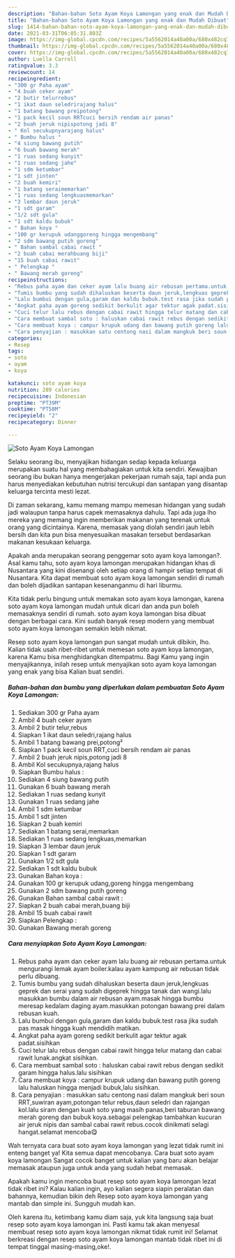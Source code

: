 ```yaml
---
description: "Bahan-bahan Soto Ayam Koya Lamongan yang enak dan Mudah Dibuat"
title: "Bahan-bahan Soto Ayam Koya Lamongan yang enak dan Mudah Dibuat"
slug: 1414-bahan-bahan-soto-ayam-koya-lamongan-yang-enak-dan-mudah-dibuat
date: 2021-03-31T06:05:31.803Z
image: https://img-global.cpcdn.com/recipes/5a5562014a40a00a/680x482cq70/soto-ayam-koya-lamongan-foto-resep-utama.jpg
thumbnail: https://img-global.cpcdn.com/recipes/5a5562014a40a00a/680x482cq70/soto-ayam-koya-lamongan-foto-resep-utama.jpg
cover: https://img-global.cpcdn.com/recipes/5a5562014a40a00a/680x482cq70/soto-ayam-koya-lamongan-foto-resep-utama.jpg
author: Luella Carroll
ratingvalue: 3.3
reviewcount: 14
recipeingredient:
- "300 gr Paha ayam"
- "4 buah ceker ayam"
- "2 butir telurrebus"
- "1 ikat daun seledrirajang halus"
- "1 batang bawang preipotong"
- "1 pack kecil soun RRTcuci bersih rendam air panas"
- "2 buah jeruk nipispotong jadi 8"
- " Kol secukupnyarajang halus"
- " Bumbu halus "
- "4 siung bawang putih"
- "6 buah bawang merah"
- "1 ruas sedang kunyit"
- "1 ruas sedang jahe"
- "1 sdm ketumbar"
- "1 sdt jinten"
- "2 buah kemiri"
- "1 batang seraimemarkan"
- "1 ruas sedang lengkuasmemarkan"
- "3 lembar daun jeruk"
- "1 sdt garam"
- "1/2 sdt gula"
- "1 sdt kaldu bubuk"
- " Bahan koya "
- "100 gr kerupuk udanggoreng hingga mengembang"
- "2 sdm bawang putih goreng"
- " Bahan sambal cabai rawit "
- "2 buah cabai merahbuang biji"
- "15 buah cabai rawit"
- " Pelengkap "
- " Bawang merah goreng"
recipeinstructions:
- "Rebus paha ayam dan ceker ayam lalu buang air rebusan pertama.untuk mengurangi lemak ayam boiler.kalau ayam kampung air rebusan tidak perlu dibuang."
- "Tumis bumbu yang sudah dihaluskan beserta daun jeruk,lengkuas geprek dan serai yang sudah digeprek hingga tanak dan wangi.lalu masukkan bumbu dalam air rebusan ayam.masak hingga bumbu meresap kedalam daging ayam.masukkan potongan bawang prei dalam rebusan kuah."
- "Lalu bumbui dengan gula,garam dan kaldu bubuk.test rasa jika sudah pas masak hingga kuah mendidih matikan."
- "Angkat paha ayam goreng sedikit berkulit agar tektur agak padat.sisihkan"
- "Cuci telur lalu rebus dengan cabai rawit hingga telur matang dan cabai rawit lunak.angkat sisihkan."
- "Cara membuat sambal soto : haluskan cabai rawit rebus dengan sedikit garam hingga halus.lalu sisihkan"
- "Cara membuat koya : campur krupuk udang dan bawang putih goreng lalu haluskan hingga menjadi bubuk,lalu sisihkan."
- "Cara penyajian : masukkan satu centong nasi dalam mangkuk beri soun RRT,suwiran ayam,potongan telur rebus,daun seledri dan rajangan kol.lalu siram dengan kuah soto yang masih panas,beri taburan bawang merah goreng dan bubuk koya.sebagai pelengkap tambahkan kucuran air jeruk nipis dan sambal cabai rawit rebus.cocok dinikmati selagi hangat.selamat mencoba😋"
categories:
- Resep
tags:
- soto
- ayam
- koya

katakunci: soto ayam koya 
nutrition: 289 calories
recipecuisine: Indonesian
preptime: "PT39M"
cooktime: "PT58M"
recipeyield: "2"
recipecategory: Dinner

---
```



![Soto Ayam Koya Lamongan](https://img-global.cpcdn.com/recipes/5a5562014a40a00a/680x482cq70/soto-ayam-koya-lamongan-foto-resep-utama.jpg)

Selaku seorang ibu, menyajikan hidangan sedap kepada keluarga merupakan suatu hal yang membahagiakan untuk kita sendiri. Kewajiban seorang ibu bukan hanya mengerjakan pekerjaan rumah saja, tapi anda pun harus menyediakan kebutuhan nutrisi tercukupi dan santapan yang disantap keluarga tercinta mesti lezat.

Di zaman  sekarang, kamu memang mampu memesan hidangan yang sudah jadi walaupun tanpa harus capek memasaknya dahulu. Tapi ada juga lho mereka yang memang ingin memberikan makanan yang terenak untuk orang yang dicintainya. Karena, memasak yang diolah sendiri jauh lebih bersih dan kita pun bisa menyesuaikan masakan tersebut berdasarkan makanan kesukaan keluarga. 



Apakah anda merupakan seorang penggemar soto ayam koya lamongan?. Asal kamu tahu, soto ayam koya lamongan merupakan hidangan khas di Nusantara yang kini disenangi oleh setiap orang di hampir setiap tempat di Nusantara. Kita dapat membuat soto ayam koya lamongan sendiri di rumah dan boleh dijadikan santapan kesenanganmu di hari liburmu.

Kita tidak perlu bingung untuk memakan soto ayam koya lamongan, karena soto ayam koya lamongan mudah untuk dicari dan anda pun boleh memasaknya sendiri di rumah. soto ayam koya lamongan bisa dibuat dengan berbagai cara. Kini sudah banyak resep modern yang membuat soto ayam koya lamongan semakin lebih nikmat.

Resep soto ayam koya lamongan pun sangat mudah untuk dibikin, lho. Kalian tidak usah ribet-ribet untuk memesan soto ayam koya lamongan, karena Kamu bisa menghidangkan ditempatmu. Bagi Kamu yang ingin menyajikannya, inilah resep untuk menyajikan soto ayam koya lamongan yang enak yang bisa Kalian buat sendiri.

<!--inarticleads1-->

##### Bahan-bahan dan bumbu yang diperlukan dalam pembuatan Soto Ayam Koya Lamongan:

1. Sediakan 300 gr Paha ayam
1. Ambil 4 buah ceker ayam
1. Ambil 2 butir telur,rebus
1. Siapkan 1 ikat daun seledri,rajang halus
1. Ambil 1 batang bawang prei,potong²
1. Siapkan 1 pack kecil soun RRT,cuci bersih rendam air panas
1. Ambil 2 buah jeruk nipis,potong jadi 8
1. Ambil  Kol secukupnya,rajang halus
1. Siapkan  Bumbu halus :
1. Sediakan 4 siung bawang putih
1. Gunakan 6 buah bawang merah
1. Sediakan 1 ruas sedang kunyit
1. Gunakan 1 ruas sedang jahe
1. Ambil 1 sdm ketumbar
1. Ambil 1 sdt jinten
1. Siapkan 2 buah kemiri
1. Sediakan 1 batang serai,memarkan
1. Sediakan 1 ruas sedang lengkuas,memarkan
1. Siapkan 3 lembar daun jeruk
1. Siapkan 1 sdt garam
1. Gunakan 1/2 sdt gula
1. Sediakan 1 sdt kaldu bubuk
1. Gunakan  Bahan koya :
1. Gunakan 100 gr kerupuk udang,goreng hingga mengembang
1. Gunakan 2 sdm bawang putih goreng
1. Gunakan  Bahan sambal cabai rawit :
1. Siapkan 2 buah cabai merah,buang biji
1. Ambil 15 buah cabai rawit
1. Siapkan  Pelengkap :
1. Gunakan  Bawang merah goreng




<!--inarticleads2-->

##### Cara menyiapkan Soto Ayam Koya Lamongan:

1. Rebus paha ayam dan ceker ayam lalu buang air rebusan pertama.untuk mengurangi lemak ayam boiler.kalau ayam kampung air rebusan tidak perlu dibuang.
1. Tumis bumbu yang sudah dihaluskan beserta daun jeruk,lengkuas geprek dan serai yang sudah digeprek hingga tanak dan wangi.lalu masukkan bumbu dalam air rebusan ayam.masak hingga bumbu meresap kedalam daging ayam.masukkan potongan bawang prei dalam rebusan kuah.
1. Lalu bumbui dengan gula,garam dan kaldu bubuk.test rasa jika sudah pas masak hingga kuah mendidih matikan.
1. Angkat paha ayam goreng sedikit berkulit agar tektur agak padat.sisihkan
1. Cuci telur lalu rebus dengan cabai rawit hingga telur matang dan cabai rawit lunak.angkat sisihkan.
1. Cara membuat sambal soto : haluskan cabai rawit rebus dengan sedikit garam hingga halus.lalu sisihkan
1. Cara membuat koya : campur krupuk udang dan bawang putih goreng lalu haluskan hingga menjadi bubuk,lalu sisihkan.
1. Cara penyajian : masukkan satu centong nasi dalam mangkuk beri soun RRT,suwiran ayam,potongan telur rebus,daun seledri dan rajangan kol.lalu siram dengan kuah soto yang masih panas,beri taburan bawang merah goreng dan bubuk koya.sebagai pelengkap tambahkan kucuran air jeruk nipis dan sambal cabai rawit rebus.cocok dinikmati selagi hangat.selamat mencoba😋




Wah ternyata cara buat soto ayam koya lamongan yang lezat tidak rumit ini enteng banget ya! Kita semua dapat mencobanya. Cara buat soto ayam koya lamongan Sangat cocok banget untuk kalian yang baru akan belajar memasak ataupun juga untuk anda yang sudah hebat memasak.

Apakah kamu ingin mencoba buat resep soto ayam koya lamongan lezat tidak ribet ini? Kalau kalian ingin, ayo kalian segera siapin peralatan dan bahannya, kemudian bikin deh Resep soto ayam koya lamongan yang mantab dan simple ini. Sungguh mudah kan. 

Oleh karena itu, ketimbang kamu diam saja, yuk kita langsung saja buat resep soto ayam koya lamongan ini. Pasti kamu tak akan menyesal membuat resep soto ayam koya lamongan nikmat tidak rumit ini! Selamat berkreasi dengan resep soto ayam koya lamongan mantab tidak ribet ini di tempat tinggal masing-masing,oke!.

